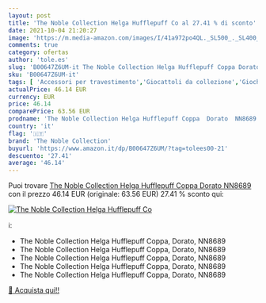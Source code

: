 ```yaml
---
layout: post
title: 'The Noble Collection Helga Hufflepuff Co al 27.41 % di sconto'
date: 2021-10-04 21:20:27
image: 'https://m.media-amazon.com/images/I/41a972po4QL._SL500_._SL400_.jpg'
comments: true
category: ofertas
author: 'tole.es'
slug: 'B00647Z6UM-it The Noble Collection Helga Hufflepuff Coppa Dorato NN8689'
sku: 'B00647Z6UM-it'
tags: [ 'Accessori per travestimento','Giocattoli da collezione','Giochi dimitazione e accessori di travestimento','Giochi e giocattoli','Repliche e oggetti di scena da collezione','Statuette, repliche e busti da collezione','the noble collection', ]
actualPrice: 46.14 EUR
currency: EUR
price: 46.14
comparePrice: 63.56 EUR
prodname: 'The Noble Collection Helga Hufflepuff Coppa  Dorato  NN8689'
country: 'it'
flag: '🇮🇹'
brand: 'The Noble Collection'
buyurl: 'https://www.amazon.it/dp/B00647Z6UM/?tag=tolees00-21'
descuento: '27.41'
average: '46.14'
---
```


Puoi trovare [The Noble Collection Helga Hufflepuff Coppa  Dorato  NN8689](https://www.amazon.it/dp/B00647Z6UM/?tag=tolees00-21) con il prezzo 46.14 EUR (originale: 63.56 EUR) 27.41 % sconto qui:

[![The Noble Collection Helga Hufflepuff Co](https://m.media-amazon.com/images/I/41a972po4QL._SL500_._SL400_.jpg)](https://www.amazon.it/dp/B00647Z6UM/?tag=tolees00-21)

ℹ️:

- The Noble Collection Helga Hufflepuff Coppa, Dorato, NN8689
- The Noble Collection Helga Hufflepuff Coppa, Dorato, NN8689
- The Noble Collection Helga Hufflepuff Coppa, Dorato, NN8689
- The Noble Collection Helga Hufflepuff Coppa, Dorato, NN8689
- The Noble Collection Helga Hufflepuff Coppa, Dorato, NN8689

[🛒 Acquista qui!!](https://www.amazon.it/dp/B00647Z6UM/?tag=tolees00-21)
